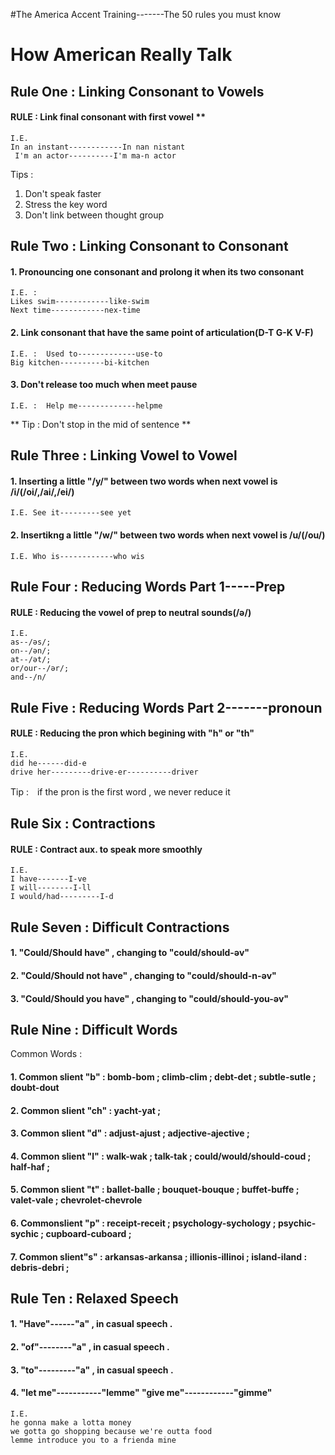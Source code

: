 #The America Accent Training-------The 50 rules you must know



# How American Really Talk
## Rule One :  Linking Consonant to Vowels
#### RULE :  Link final consonant with first vowel **
~~~
I.E.  
In an instant------------In nan nistant
 I'm an actor----------I'm ma-n actor
~~~

Tips :  
1. Don't speak faster
2. Stress the key word
3. Don't link between thought group





## Rule Two :  Linking Consonant to Consonant

#### 1. Pronouncing one consonant and prolong it when its two consonant
~~~
I.E. :   
Likes swim------------like-swim           
Next time------------nex-time
~~~
#### 2. Link consonant that have the same point of articulation(D-T       G-K      V-F)
~~~
I.E. :  Used to-------------use-to                  
Big kitchen----------bi-kitchen
~~~

#### 3. Don't release too much when meet pause
~~~
I.E. :  Help me-------------helpme
~~~

** Tip :  Don't stop in the mid of sentence **





## Rule Three :  Linking Vowel to Vowel

#### 1. Inserting a little "/y/" between two words when next vowel is /i/(/oi/,/ai/,/ei/)  
~~~
I.E. See it---------see yet
~~~
#### 2. Insertikng a little "/w/" between two words when next vowel is /u/(/ou/)     
~~~
I.E. Who is------------who wis
~~~




## Rule Four :  Reducing Words Part 1-----Prep

#### RULE :  Reducing the vowel of prep to neutral sounds(/ə/)
~~~
I.E. 
as--/əs/;        
on--/ən/;       
at--/ət/;        
or/our--/ər/;          
and--/n/
~~~




## Rule Five :  Reducing Words Part 2-------pronoun

#### RULE :  Reducing the pron which begining with "h" or "th"
~~~
I.E.    
did he------did-e     
drive her---------drive-er----------driver
~~~
Tip :　if the pron is the first word ,  we never reduce it





## Rule Six :  Contractions

#### RULE :  Contract aux. to speak more smoothly
~~~
I.E.   
I have-------I-ve      
I will--------I-ll           
I would/had---------I-d
~~~




## Rule Seven :  Difficult Contractions

#### 1. "Could/Should have" , changing to "could/should-əv"

#### 2. "Could/Should not have" , changing to "could/should-n-əv"

#### 3. "Could/Should you have" , changing to "could/should-you-əv"





## Rule Nine :  Difficult Words

Common Words :  
#### 1. Common slient "b" :  bomb-bom ;  climb-clim ;  debt-det ;  subtle-sutle ;  doubt-dout
#### 2. Common slient "ch" : yacht-yat ;
#### 3. Common slient "d" :  adjust-ajust ;  adjective-ajective ;
#### 4. Common slient "l" :  walk-wak ;  talk-tak ;  could/would/should-coud ;  half-haf ;
#### 5. Common slient "t" :  ballet-balle ;  bouquet-bouque ;  buffet-buffe ;  valet-vale ;  chevrolet-chevrole
#### 6. Commonslient "p" :  receipt-receit ;  psychology-sychology ;  psychic-sychic ;  cupboard-cuboard ;
#### 7. Common slient"s" :  arkansas-arkansa ;  illionis-illinoi ;  island-iland :  debris-debri ;





## Rule Ten :  Relaxed Speech

#### 1. "Have"------"a" , in casual speech .

#### 2. "of"--------"a" , in casual speech .

#### 3. "to"---------"a" ,  in casual speech .

#### 4.  "let me"-----------"lemme"      "give me"------------"gimme"
~~~
I.E.    
he gonna make a lotta money              
we gotta go shopping because we're outta food
lemme introduce you to a frienda mine
~~~





